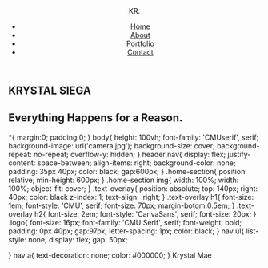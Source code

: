<!DOCTYPE html>
<html lang="en">
<head>
  <meta charset="UTF-8">
  <meta name="viewport" content="width=device-width, initial-scale=1.0">
  <title>Krystal-Portfolio</title>
  <link rel="stylesheet" href="style.css">
</head>
<body>
  <header>
    <nav>
      <div class="logo">KR.</div>
      <ul>
        <li><a href="index.html">Home</a></li>
        <li><a href="about.html">About</a></li>
        <li><a href="portfolio.html">Portfolio</a></li>
        <li><a href="contact.html">Contact</a></li>
      </ul>
    </nav>
  </header>
  <section id="home" class="home-section">
    <div class="text-section"
      <div class="text-overlay">
    <h1>KRYSTAL SIEGA</h1>
    <h2>Everything Happens for a Reason.</h2>
    </div>
  </section>
</body>
</html>

*{
    margin:0;
    padding:0;
}
body{
    height: 100vh; 
    font-family: 'CMUserif', serif;
    background-image: url('camera.jpg');
    background-size: cover;
    background-repeat: no-repeat;
    overflow-y: hidden;
}
header nav{
    display: flex;
    justify-content: space-between;
    align-items: right;
    background-color: none;
    padding: 35px 40px;
    color: black;
    gap:600px;
  }
.home-section{
    position: relative;
    min-height: 600px;
}
.home-section img{
    width: 100%;
    width: 100%;
    object-fit: cover;
}
.text-overlay{
    position: absolute;
    top: 140px;
    right: 40px;
    color: black
    z-index: 1;
    text-align: :right;
}
.text-overlay h1{
    font-size: 1em;
    font-style: 'CMU', serif;
    font-size: 70px;
    margin-botom:0.5em;
}
.text-overlay h2{
    font-size: 2em;
    font-style: 'CanvaSans', serif;
    font-size: 20px;
}
.logo{
    font-size: 16px;
    font-family: 'CMU Serif', serif;
    font-weight: bold;
    padding: 0px 40px;
    gap:97px;
    letter-spacing: 1px;
    color: black;
}
nav ul{
    list-style: none;
    display: flex;
    gap: 50px;

 }
 nav a{
    text-decoration: none;
    color: #000000;
}
Krystal Mae
